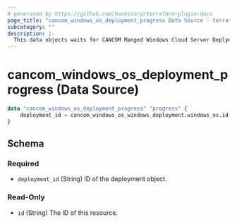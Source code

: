 ```yaml
---
# generated by https://github.com/hashicorp/terraform-plugin-docs
page_title: "cancom_windows_os_deployment_progress Data Source - terraform-provider-cancom"
subcategory: ""
description: |-
  This data objects waits for CANCOM Manged Windows Cloud Server Deplyoment-System to complete for dependency tracking purposes and returns in case of failure errors. The required `deployment_id` represents the id of `cancom_windows_os_deployment` resource.
---
```


# cancom_windows_os_deployment_progress (Data Source)


```terraform
data "cancom_windows_os_deployment_progress" "progress" {
    deployment_id = cancom_windows_os_windows_deployment.windows_os.id
}
```



<!-- schema generated by tfplugindocs -->
## Schema

### Required

- `deployment_id` (String) ID of the deployment object.

### Read-Only

- `id` (String) The ID of this resource.


